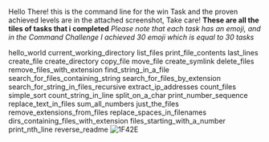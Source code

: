 Hello There! this is the command line for the win Task and the proven achieved levels are in the attached screenshot, Take care!
**These are all the tiles of tasks that i completed**
*Please note that each task has an emoji, and in the Command Challenge I achieved 30 emoji which is equal to 30 tasks*

hello_world
current_working_directory
list_files
print_file_contents
last_lines
create_file
create_directory
copy_file
move_file
create_symlink
delete_files
remove_files_with_extension
find_string_in_a_file
search_for_files_containing_string
search_for_files_by_extension
search_for_string_in_files_recursive
extract_ip_addresses
count_files
simple_sort
count_string_in_line
split_on_a_char
print_number_sequence
replace_text_in_files
sum_all_numbers
just_the_files
remove_extensions_from_files
replace_spaces_in_filenames
dirs_containing_files_with_extension
files_starting_with_a_number
print_nth_line
reverse_readme
![1F42E](https://github.com/putbullet/alx-system_engineering-devops/assets/68425807/e787b659-6391-4d47-9162-35d4c09b0a55)

